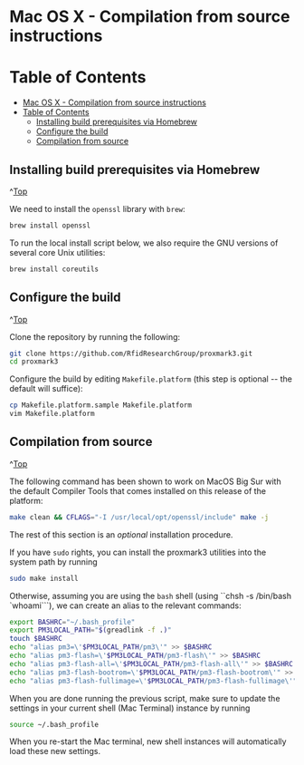 <a id="Top"></a>

# Mac OS X - Compilation from source instructions

# Table of Contents
- [Mac OS X - Compilation from source instructions](x#mac-os-x---compilation-from-source-instructions)
- [Table of Contents](#table-of-contents)
  - [Installing build prerequisites via Homebrew](#installing-build-prerequisites-via-homebrew)
  - [Configure the build](#configure-the-build)
  - [Compilation from source](#compilation-from-source)

## Installing build prerequisites via Homebrew
^[Top](#top)

We need to install the ``openssl`` library with ``brew``:
```bash
brew install openssl
```
To run the local install script below, we also require the GNU versions 
of several core Unix utilities:
```bash
brew install coreutils
```

## Configure the build
^[Top](#top)

Clone the repository by running the following:
```bash
git clone https://github.com/RfidResearchGroup/proxmark3.git
cd proxmark3
```
Configure the build by editing ``Makefile.platform`` 
(this step is optional -- the default will suffice):
```bash
cp Makefile.platform.sample Makefile.platform
vim Makefile.platform
```

## Compilation from source
^[Top](#top)

The following command has been shown to work on MacOS Big Sur with the 
default Compiler Tools that comes installed on this release of the platform:
```bash
make clean && CFLAGS="-I /usr/local/opt/openssl/include" make -j
```
The rest of this section is an *optional* installation procedure. 

If you have ``sudo`` rights, you can install the proxmark3 utilities into the system 
path by running
```bash
sudo make install
```
Otherwise, assuming you are using the ``bash`` shell (using ``chsh -s /bin/bash `whoami```), we can create 
an alias to the relevant commands:
```bash
export BASHRC="~/.bash_profile"
export PM3LOCAL_PATH="$(greadlink -f .)"
touch $BASHRC
echo "alias pm3=\'$PM3LOCAL_PATH/pm3\'" >> $BASHRC
echo "alias pm3-flash=\'$PM3LOCAL_PATH/pm3-flash\'" >> $BASHRC
echo "alias pm3-flash-all=\'$PM3LOCAL_PATH/pm3-flash-all\'" >> $BASHRC
echo "alias pm3-flash-bootrom=\'$PM3LOCAL_PATH/pm3-flash-bootrom\'" >> $BASHRC
echo "alias pm3-flash-fullimage=\'$PM3LOCAL_PATH/pm3-flash-fullimage\'" >> $BASHRC
```
When you are done running the previous script, make sure to update the settings in your 
current shell (Mac Terminal) instance by running
```bash
source ~/.bash_profile
```
When you re-start the Mac terminal, new shell instances will automatically load these 
new settings.
